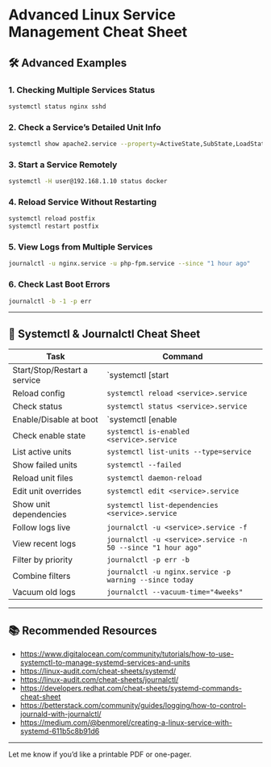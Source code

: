 
# Advanced Linux Service Management Cheat Sheet

## 🛠️ Advanced Examples

### 1. Checking Multiple Services Status
```bash
systemctl status nginx sshd
```

### 2. Check a Service’s Detailed Unit Info
```bash
systemctl show apache2.service --property=ActiveState,SubState,LoadState
```

### 3. Start a Service Remotely
```bash
systemctl -H user@192.168.1.10 status docker
```

### 4. Reload Service Without Restarting
```bash
systemctl reload postfix
systemctl restart postfix
```

### 5. View Logs from Multiple Services
```bash
journalctl -u nginx.service -u php-fpm.service --since "1 hour ago"
```

### 6. Check Last Boot Errors
```bash
journalctl -b -1 -p err
```

---

## 🧠 Systemctl & Journalctl Cheat Sheet

| Task                                | Command                                                                 |
|-------------------------------------|-------------------------------------------------------------------------|
| Start/Stop/Restart a service        | `systemctl [start|stop|restart] <service>.service`                      |
| Reload config                       | `systemctl reload <service>.service`                                   |
| Check status                        | `systemctl status <service>.service`                                   |
| Enable/Disable at boot              | `systemctl [enable|disable] <service>.service`                         |
| Check enable state                  | `systemctl is-enabled <service>.service`                               |
| List active units                   | `systemctl list-units --type=service`                                  |
| Show failed units                   | `systemctl --failed`                                                   |
| Reload unit files                   | `systemctl daemon-reload`                                              |
| Edit unit overrides                 | `systemctl edit <service>.service`                                     |
| Show unit dependencies              | `systemctl list-dependencies <service>.service`                        |
| Follow logs live                    | `journalctl -u <service>.service -f`                                   |
| View recent logs                    | `journalctl -u <service>.service -n 50 --since "1 hour ago"`           |
| Filter by priority                  | `journalctl -p err -b`                                                 |
| Combine filters                     | `journalctl -u nginx.service -p warning --since today`                 |
| Vacuum old logs                     | `journalctl --vacuum-time="4weeks"`                                    |

---

## 📚 Recommended Resources

- https://www.digitalocean.com/community/tutorials/how-to-use-systemctl-to-manage-systemd-services-and-units
- https://linux-audit.com/cheat-sheets/systemd/
- https://linux-audit.com/cheat-sheets/journalctl/
- https://developers.redhat.com/cheat-sheets/systemd-commands-cheat-sheet
- https://betterstack.com/community/guides/logging/how-to-control-journald-with-journalctl/
- https://medium.com/@benmorel/creating-a-linux-service-with-systemd-611b5c8b91d6

---

Let me know if you’d like a printable PDF or one-pager.
